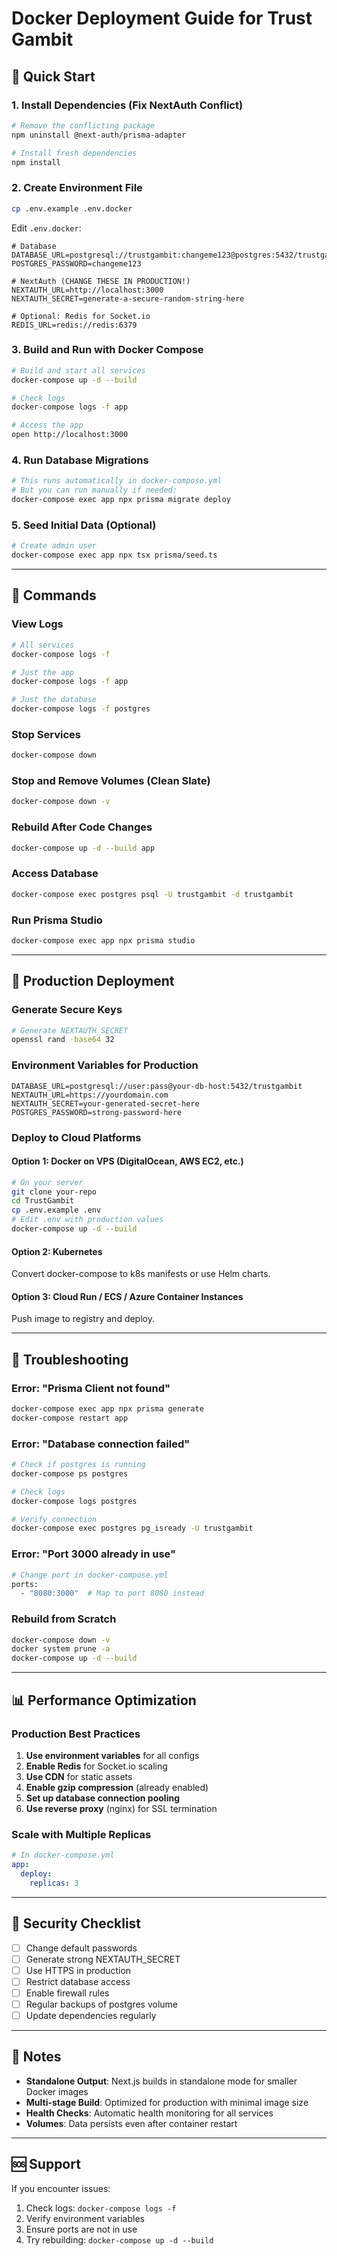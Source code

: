 # Docker Deployment Guide for Trust Gambit

## 🐳 Quick Start

### 1. Install Dependencies (Fix NextAuth Conflict)
```bash
# Remove the conflicting package
npm uninstall @next-auth/prisma-adapter

# Install fresh dependencies
npm install
```

### 2. Create Environment File
```bash
cp .env.example .env.docker
```

Edit `.env.docker`:
```env
# Database
DATABASE_URL=postgresql://trustgambit:changeme123@postgres:5432/trustgambit
POSTGRES_PASSWORD=changeme123

# NextAuth (CHANGE THESE IN PRODUCTION!)
NEXTAUTH_URL=http://localhost:3000
NEXTAUTH_SECRET=generate-a-secure-random-string-here

# Optional: Redis for Socket.io
REDIS_URL=redis://redis:6379
```

### 3. Build and Run with Docker Compose
```bash
# Build and start all services
docker-compose up -d --build

# Check logs
docker-compose logs -f app

# Access the app
open http://localhost:3000
```

### 4. Run Database Migrations
```bash
# This runs automatically in docker-compose.yml
# But you can run manually if needed:
docker-compose exec app npx prisma migrate deploy
```

### 5. Seed Initial Data (Optional)
```bash
# Create admin user
docker-compose exec app npx tsx prisma/seed.ts
```

---

## 🔧 Commands

### View Logs
```bash
# All services
docker-compose logs -f

# Just the app
docker-compose logs -f app

# Just the database
docker-compose logs -f postgres
```

### Stop Services
```bash
docker-compose down
```

### Stop and Remove Volumes (Clean Slate)
```bash
docker-compose down -v
```

### Rebuild After Code Changes
```bash
docker-compose up -d --build app
```

### Access Database
```bash
docker-compose exec postgres psql -U trustgambit -d trustgambit
```

### Run Prisma Studio
```bash
docker-compose exec app npx prisma studio
```

---

## 🚀 Production Deployment

### Generate Secure Keys
```bash
# Generate NEXTAUTH_SECRET
openssl rand -base64 32
```

### Environment Variables for Production
```env
DATABASE_URL=postgresql://user:pass@your-db-host:5432/trustgambit
NEXTAUTH_URL=https://yourdomain.com
NEXTAUTH_SECRET=your-generated-secret-here
POSTGRES_PASSWORD=strong-password-here
```

### Deploy to Cloud Platforms

#### Option 1: Docker on VPS (DigitalOcean, AWS EC2, etc.)
```bash
# On your server
git clone your-repo
cd TrustGambit
cp .env.example .env
# Edit .env with production values
docker-compose up -d --build
```

#### Option 2: Kubernetes
Convert docker-compose to k8s manifests or use Helm charts.

#### Option 3: Cloud Run / ECS / Azure Container Instances
Push image to registry and deploy.

---

## 🐛 Troubleshooting

### Error: "Prisma Client not found"
```bash
docker-compose exec app npx prisma generate
docker-compose restart app
```

### Error: "Database connection failed"
```bash
# Check if postgres is running
docker-compose ps postgres

# Check logs
docker-compose logs postgres

# Verify connection
docker-compose exec postgres pg_isready -U trustgambit
```

### Error: "Port 3000 already in use"
```bash
# Change port in docker-compose.yml
ports:
  - "8080:3000"  # Map to port 8080 instead
```

### Rebuild from Scratch
```bash
docker-compose down -v
docker system prune -a
docker-compose up -d --build
```

---

## 📊 Performance Optimization

### Production Best Practices
1. **Use environment variables** for all configs
2. **Enable Redis** for Socket.io scaling
3. **Use CDN** for static assets
4. **Enable gzip compression** (already enabled)
5. **Set up database connection pooling**
6. **Use reverse proxy** (nginx) for SSL termination

### Scale with Multiple Replicas
```yaml
# In docker-compose.yml
app:
  deploy:
    replicas: 3
```

---

## 🔐 Security Checklist

- [ ] Change default passwords
- [ ] Generate strong NEXTAUTH_SECRET
- [ ] Use HTTPS in production
- [ ] Restrict database access
- [ ] Enable firewall rules
- [ ] Regular backups of postgres volume
- [ ] Update dependencies regularly

---

## 📝 Notes

- **Standalone Output**: Next.js builds in standalone mode for smaller Docker images
- **Multi-stage Build**: Optimized for production with minimal image size
- **Health Checks**: Automatic health monitoring for all services
- **Volumes**: Data persists even after container restart

---

## 🆘 Support

If you encounter issues:
1. Check logs: `docker-compose logs -f`
2. Verify environment variables
3. Ensure ports are not in use
4. Try rebuilding: `docker-compose up -d --build`
